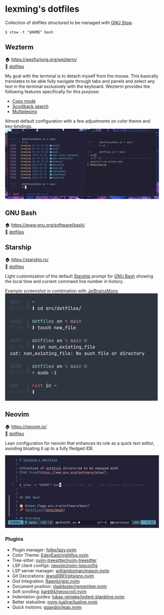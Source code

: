 # lexming's dotfiles

Collection of dotfiles structured to be managed with
[GNU Stow](https://www.gnu.org/software/stow/).

```
$ stow -t "$HOME" bash
```

## Wezterm

🏠 https://wezfurlong.org/wezterm/  
📌 [dotfiles](dots/wezterm/.config/wezterm)

My goal with the terminal is to detach myself from the mouse. This basically
translates to be able fully navigate through tabs and panels and select any
text in the terminal exclusively with the keyboard. Wezterm provides the
following features specifically for this purpose:
* [Copy mode](https://wezfurlong.org/wezterm/copymode.html)
* [Scrollback search](https://wezfurlong.org/wezterm/scrollback.html#searching-the-scrollback)
* [Multiplexing](https://wezfurlong.org/wezterm/multiplexing.html)

Almost default configuration with a few adjustments on color theme and
key-bindings.
![Wezterm screenshot](/assets/wezterm_window.png)

## GNU Bash

🏠 https://www.gnu.org/software/bash/  
📌 [dotfiles](dots/bash)

## Starship

🏠 https://starship.rs/  
📌 [dotfiles](dots/starship/.config)

Light customization of the default [Starship](https://starship.rs/) prompt
for [GNU Bash](https://www.gnu.org/software/bash/) showing the local time and
current command line number in history.

Example screenshot in combination with [JetBrainsMono](https://github.com/JetBrains/JetBrainsMono)
![Starship prompt screenshot](/assets/starship_prompt.png)

## Neovim

🏠 https://neovim.io/  
📌 [dotfiles](dots/neovim/.config/nvim)

Lean configuration for neovim that enhances its role as a quick text editor,
avoiding bloating it up to a fully fledged IDE.

![Neovim screenshot](/assets/nvim_screen.png)

### Plugins

* Plugin manager: [folke/lazy.nvim](https://github.com/folke/lazy.nvim)
* Color Theme: [EdenEast/nightfox.nvim](https://github.com/EdenEast/nightfox.nvim)
* Tree-sitter: [nvim-treesitter/nvim-treesitter](https://github.com/nvim-treesitter/nvim-treesitter)
* LSP client configs: [neovim/nvim-lspconfig](https://github.com/neovim/nvim-lspconfig)
* LSP server manager: [williamboman/mason.nvim](https://github.com/williamboman/mason.nvim)
* Git Decorations: [lewis6991/gitsigns.nvim](https://github.com/lewis6991/gitsigns.nvim)
* Gist Integration: [Rawnly/gist.nvim](https://github.com/Rawnly/gist.nvim)
* Document position: [vladdoster/remember.nvim](https://github.com/vladdoster/remember.nvim)
* Soft scrolling: [karb94/neoscroll.nvim](https://github.com/karb94/neoscroll.nvim)
* Indentation guides: [lukas-reineke/indent-blankline.nvim](https://github.com/lukas-reineke/indent-blankline.nvim)
* Better statusline: [nvim-lualine/lualine.nvim](https://github.com/nvim-lualine/lualine.nvim)
* Quick motions: [ggandor/leap.nvim](https://github.com/ggandor/leap.nvim)
